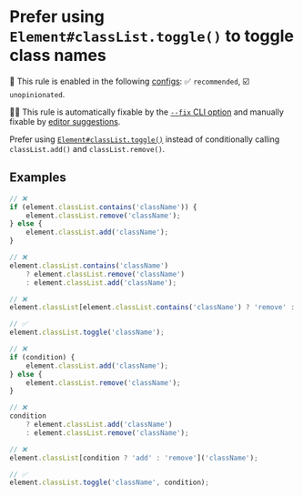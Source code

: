 # Prefer using `Element#classList.toggle()` to toggle class names

💼 This rule is enabled in the following [configs](https://github.com/sindresorhus/eslint-plugin-unicorn#recommended-config): ✅ `recommended`, ☑️ `unopinionated`.

🔧💡 This rule is automatically fixable by the [`--fix` CLI option](https://eslint.org/docs/latest/user-guide/command-line-interface#--fix) and manually fixable by [editor suggestions](https://eslint.org/docs/latest/use/core-concepts#rule-suggestions).

<!-- end auto-generated rule header -->
<!-- Do not manually modify this header. Run: `npm run fix:eslint-docs` -->

Prefer using [`Element#classList.toggle()`](https://developer.mozilla.org/en-US/docs/Web/API/Element/classList) instead of conditionally calling `classList.add()` and `classList.remove()`.

## Examples

```js
// ❌
if (element.classList.contains('className')) {
	element.classList.remove('className');
} else {
	element.classList.add('className');
}

// ❌
element.classList.contains('className')
	? element.classList.remove('className')
	: element.classList.add('className');

// ❌
element.classList[element.classList.contains('className') ? 'remove' : 'add']('className');

// ✅
element.classList.toggle('className');
```

```js
// ❌
if (condition) {
	element.classList.add('className');
} else {
	element.classList.remove('className');
}

// ❌
condition
	? element.classList.add('className')
	: element.classList.remove('className');

// ❌
element.classList[condition ? 'add' : 'remove']('className');

// ✅
element.classList.toggle('className', condition);
```
